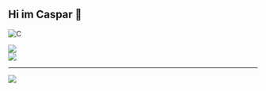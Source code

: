 ## Hi im Caspar 👋

![C](https://img.shields.io/badge/c-%2300599C.svg?style=for-the-badge&logo=c&logoColor=white) 

![](https://github-readme-stats.vercel.app/api?username=CasparEkroth&theme=dark&hide_border=false&include_all_commits=false&count_private=false)<br/>
![](https://github-readme-stats.vercel.app/api/top-langs/?username=CasparEkroth&theme=dark&hide_border=false&include_all_commits=false&count_private=false&layout=compact)

---
[![](https://visitcount.itsvg.in/api?id=CasparEkroth&icon=0&color=0)](https://visitcount.itsvg.in)

<!-- Proudly created with GPRM ( https://gprm.itsvg.in ) -->
